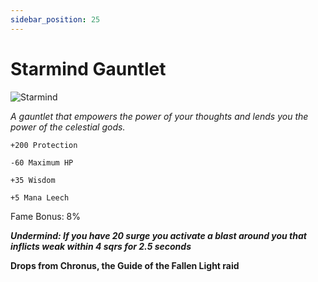 ```yaml
---
sidebar_position: 25
---
```


# Starmind Gauntlet

![Starmind](https://vwiki.valorserver.com/api/item/picture/starmind%20gauntlet)

<i>A gauntlet that empowers the power of your thoughts and lends you the power of the celestial gods.</i>

    +200 Protection
    
    -60 Maximum HP
    
    +35 Wisdom
    
    +5 Mana Leech
    
Fame Bonus: 8%

***Undermind: If you have 20 surge you activate a blast around you that inflicts weak within 4 sqrs for 2.5 seconds***

**Drops from Chronus, the Guide of the Fallen Light raid**
